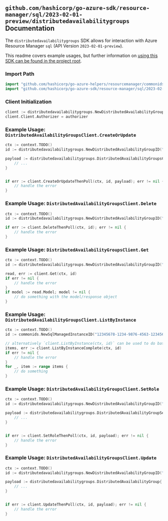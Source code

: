 
## `github.com/hashicorp/go-azure-sdk/resource-manager/sql/2023-02-01-preview/distributedavailabilitygroups` Documentation

The `distributedavailabilitygroups` SDK allows for interaction with Azure Resource Manager `sql` (API Version `2023-02-01-preview`).

This readme covers example usages, but further information on [using this SDK can be found in the project root](https://github.com/hashicorp/go-azure-sdk/tree/main/docs).

### Import Path

```go
import "github.com/hashicorp/go-azure-helpers/resourcemanager/commonids"
import "github.com/hashicorp/go-azure-sdk/resource-manager/sql/2023-02-01-preview/distributedavailabilitygroups"
```


### Client Initialization

```go
client := distributedavailabilitygroups.NewDistributedAvailabilityGroupsClientWithBaseURI("https://management.azure.com")
client.Client.Authorizer = authorizer
```


### Example Usage: `DistributedAvailabilityGroupsClient.CreateOrUpdate`

```go
ctx := context.TODO()
id := distributedavailabilitygroups.NewDistributedAvailabilityGroupID("12345678-1234-9876-4563-123456789012", "example-resource-group", "managedInstanceName", "distributedAvailabilityGroupName")

payload := distributedavailabilitygroups.DistributedAvailabilityGroupsCreateOrUpdateRequestBody{
	// ...
}


if err := client.CreateOrUpdateThenPoll(ctx, id, payload); err != nil {
	// handle the error
}
```


### Example Usage: `DistributedAvailabilityGroupsClient.Delete`

```go
ctx := context.TODO()
id := distributedavailabilitygroups.NewDistributedAvailabilityGroupID("12345678-1234-9876-4563-123456789012", "example-resource-group", "managedInstanceName", "distributedAvailabilityGroupName")

if err := client.DeleteThenPoll(ctx, id); err != nil {
	// handle the error
}
```


### Example Usage: `DistributedAvailabilityGroupsClient.Get`

```go
ctx := context.TODO()
id := distributedavailabilitygroups.NewDistributedAvailabilityGroupID("12345678-1234-9876-4563-123456789012", "example-resource-group", "managedInstanceName", "distributedAvailabilityGroupName")

read, err := client.Get(ctx, id)
if err != nil {
	// handle the error
}
if model := read.Model; model != nil {
	// do something with the model/response object
}
```


### Example Usage: `DistributedAvailabilityGroupsClient.ListByInstance`

```go
ctx := context.TODO()
id := commonids.NewSqlManagedInstanceID("12345678-1234-9876-4563-123456789012", "example-resource-group", "managedInstanceName")

// alternatively `client.ListByInstance(ctx, id)` can be used to do batched pagination
items, err := client.ListByInstanceComplete(ctx, id)
if err != nil {
	// handle the error
}
for _, item := range items {
	// do something
}
```


### Example Usage: `DistributedAvailabilityGroupsClient.SetRole`

```go
ctx := context.TODO()
id := distributedavailabilitygroups.NewDistributedAvailabilityGroupID("12345678-1234-9876-4563-123456789012", "example-resource-group", "managedInstanceName", "distributedAvailabilityGroupName")

payload := distributedavailabilitygroups.DistributedAvailabilityGroupSetRole{
	// ...
}


if err := client.SetRoleThenPoll(ctx, id, payload); err != nil {
	// handle the error
}
```


### Example Usage: `DistributedAvailabilityGroupsClient.Update`

```go
ctx := context.TODO()
id := distributedavailabilitygroups.NewDistributedAvailabilityGroupID("12345678-1234-9876-4563-123456789012", "example-resource-group", "managedInstanceName", "distributedAvailabilityGroupName")

payload := distributedavailabilitygroups.DistributedAvailabilityGroup{
	// ...
}


if err := client.UpdateThenPoll(ctx, id, payload); err != nil {
	// handle the error
}
```
